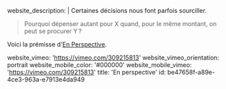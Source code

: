 website_description: |
  Certaines décisions nous font parfois&nbsp;sourciller.
  
  > Pourquoi dépenser autant pour&nbsp;X quand, pour le même montant, on peut se procurer&nbsp;Y&thinsp;?
  
  Voici la prémisse d'[En Perspective](http://enperspective.smnarnold.com).
  
website_vimeo: 'https://vimeo.com/309215813'
website_vimeo_orientation: portrait
website_mobile_color: '#000000'
website_mobile_vimeo: 'https://vimeo.com/309215813'
title: 'En perspective'
id: be47658f-a89e-4ce3-963a-e7913e4da949
